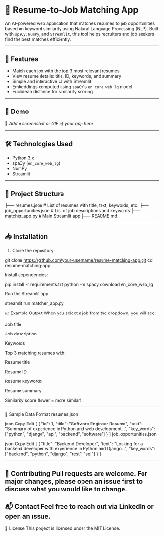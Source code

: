 # 🧠 Resume-to-Job Matching App

An AI-powered web application that matches resumes to job opportunities based on keyword similarity using Natural Language Processing (NLP). Built with `spaCy`, `NumPy`, and `Streamlit`, this tool helps recruiters and job seekers find the best matches efficiently.

---

## 📌 Features

- Match each job with the top 3 most relevant resumes
- View resume details: title, ID, keywords, and summary
- Simple and interactive UI with Streamlit
- Embeddings computed using `spaCy`'s `en_core_web_lg` model
- Euclidean distance for similarity scoring

---

## 🚀 Demo

📸 _Add a screenshot or GIF of your app here_

---

## 🛠 Technologies Used

- Python 3.x
- spaCy (`en_core_web_lg`)
- NumPy
- Streamlit

---

## 📂 Project Structure


├── resumes.json # List of resumes with title, text, keywords, etc.
├── job_opportunities.json # List of job descriptions and keywords
├── matcher_app.py # Main Streamlit app
├── README.md


---

## 📥 Installation

1. Clone the repository:

git clone https://github.com/your-username/resume-matching-app.git
cd resume-matching-app


Install dependencies:

pip install -r requirements.txt
python -m spacy download en_core_web_lg

Run the Streamlit app:

streamlit run matcher_app.py

📈 Example Output
When you select a job from the dropdown, you will see:

Job title

Job description

Keywords

Top 3 matching resumes with:

Resume title

Resume ID

Resume keywords

Resume summary

Similarity score (lower = more similar)

---

📄 Sample Data Format
resumes.json

json
Copy
Edit
[
  {
    "id": 1,
    "title": "Software Engineer Resume",
    "text": "Summary of experience in Python and web development...",
    "key_words": ["python", "django", "api", "backend", "software"]
  }
]
job_opportunities.json

json
Copy
Edit
[
  {
    "title": "Backend Developer",
    "text": "Looking for a backend developer with experience in Python and Django...",
    "key_words": ["backend", "python", "django", "rest", "sql"]
  }
]

---
🤝 Contributing
Pull requests are welcome. For major changes, please open an issue first to discuss what you would like to change.
---
📬 Contact
Feel free to reach out via LinkedIn or open an issue.
---
📝 License
This project is licensed under the MIT License.
